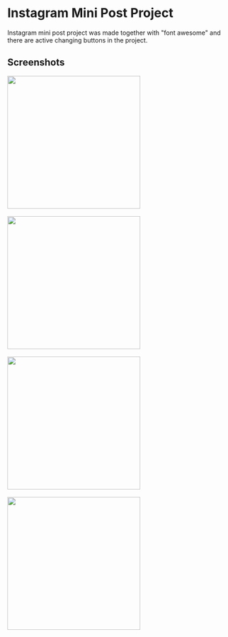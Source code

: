 <h1>Instagram Mini Post Project</h1>
<p>Instagram mini post project was made together with "font awesome" and there are active changing buttons in the project.</p>
<h2>Screenshots</h2>
<img src="https://github.com/mesubasi/Instagram-Post-with-Flutter/assets/88106043/dc7d43ab-ce5d-44ca-8c00-0c8810674f3e" width="300"/>
<br>
<br>
<img src="https://github.com/mesubasi/Instagram-Post-with-Flutter/assets/88106043/beef053b-6306-44f1-ada5-57ed5920b555" width="300"/>
<br>
<br>
<img src="https://github.com/mesubasi/Instagram-Post-with-Flutter/assets/88106043/603adb42-82fe-494c-825e-217ff73fef5c" width="300"/>
<br>
<br>
<img src="https://github.com/mesubasi/Instagram-Post-with-Flutter/assets/88106043/3b330ff0-aa98-4538-b649-0a96521e41b5" width="300"/>
